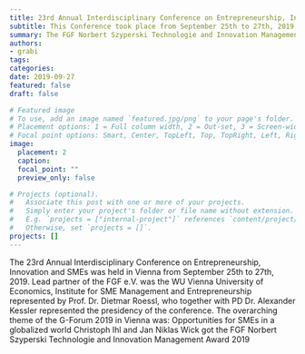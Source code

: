 ```yaml
---
title: 23rd Annual Interdisciplinary Conference on Entrepreneurship, Innovation and SMEs
subtitle: This Conference took place from September 25th to 27th, 2019 at WU Vienna University of Economics (Austria)
summary: The FGF Norbert Szyperski Technologie and Innovation Management Award 2019 was given to Christoph Ihl and Jan Niklas Wick.
authors:
- grabi
tags:
categories:
date: 2019-09-27
featured: false
draft: false

# Featured image
# To use, add an image named `featured.jpg/png` to your page's folder.
# Placement options: 1 = Full column width, 2 = Out-set, 3 = Screen-width
# Focal point options: Smart, Center, TopLeft, Top, TopRight, Left, Right, BottomLeft, Bottom, BottomRight
image:
  placement: 2
  caption:
  focal_point: ""
  preview_only: false

# Projects (optional).
#   Associate this post with one or more of your projects.
#   Simply enter your project's folder or file name without extension.
#   E.g. `projects = ["internal-project"]` references `content/project/deep-learning/index.md`.
#   Otherwise, set `projects = []`.
projects: []
---
```

The 23rd Annual Interdisciplinary Conference on Entrepreneurship, Innovation and SMEs was held in Vienna from September 25th to 27th, 2019. Lead partner of the FGF e.V. was the WU Vienna University of Economics, Institute for SME Management and Entrepreneurship represented by Prof. Dr. Dietmar Roessl, who together with PD Dr. Alexander Kessler represented the presidency of the conference.
The overarching theme of the G-Forum 2019 in Vienna was: Opportunities for SMEs in a globalized world
Christoph Ihl and Jan Niklas Wick got the FGF Norbert Szyperski Technologie and Innovation Management Award 2019
